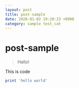 ```yaml
---
layout: post
title: post-sample
date: 2020-01-02 19:20:23 +0900
category: sample test_cat
---
```

# post-sample
> Hello!

This is code
```ruby
print 'hello world'
```